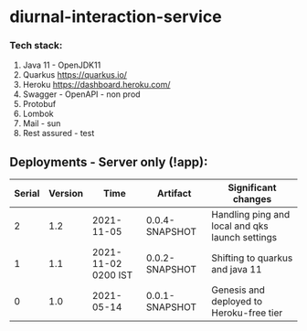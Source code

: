# diurnal-interaction-service

### Tech stack:

<ol>
<li>Java 11 - OpenJDK11</li>
<li>Quarkus <a href="https://quarkus.io/">https://quarkus.io/</a></li>
<li>Heroku <a href="https://dashboard.heroku.com/">https://dashboard.heroku.com/</a></li>
<li>Swagger - OpenAPI - non prod</li>
<li>Protobuf</li>
<li>Lombok</li>
<li>Mail - sun</li>
<li>Rest assured - test</li>
</ol> 

## Deployments - Server only (!app):

| Serial | Version | Time | Artifact | Significant changes | 
| ------ | ------- | ---- | -------- | ------------------- |
| 2      | 1.2     | 2021-11-05 | 0.0.4-SNAPSHOT | Handling ping and local and qks launch settings |
| 1      | 1.1     | 2021-11-02 0200 IST | 0.0.2-SNAPSHOT | Shifting to quarkus and java 11 |
| 0      | 1.0     | 2021-05-14   | 0.0.1-SNAPSHOT | Genesis and deployed to Heroku-free tier |
